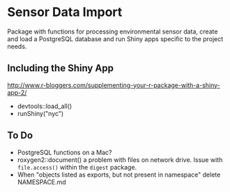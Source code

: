 # Sensor Data Import

Package with functions for processing environmental sensor data, create and load a PostgreSQL database and run Shiny apps specific to the project needs.


## Including the Shiny App
http://www.r-bloggers.com/supplementing-your-r-package-with-a-shiny-app-2/

* devtools::load_all()
* runShiny("nyc")



## To Do

* PostgreSQL functions on a Mac?
* roxygen2::document() a problem with files on network drive. Issue with `file.access()` within the `digest` package.
* When "objects listed as exports, but not present in namespace" delete NAMESPACE.md
